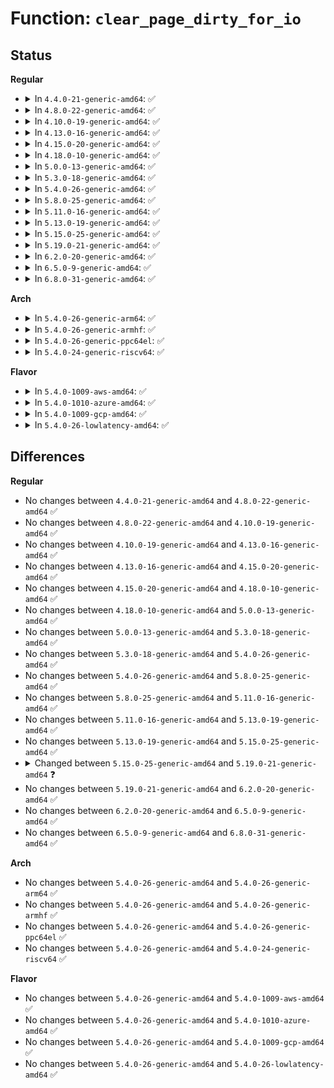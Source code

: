 # Function: <code>clear_page_dirty_for_io</code>

## Status
<b>Regular</b>
<ul>
<li>
<details>
<summary>In <code>4.4.0-21-generic-amd64</code>: ✅</summary>

```c
int clear_page_dirty_for_io(struct page * page)
```

```json
{
  "name": "clear_page_dirty_for_io",
  "collision_type": "Unique Global",
  "inline_type": "No",
  "funcs": [
    {
      "addr": 18446744071580519552,
      "name": "clear_page_dirty_for_io",
      "external": true,
      "loc": "mm/page-writeback.c:2649",
      "file": "mm/page-writeback.c",
      "inline": "seen, unknown",
      "caller_inline": [],
      "caller_func": [
        "mm/page-writeback.c:write_cache_pages",
        "mm/page-writeback.c:write_one_page",
        "mm/page-writeback.c:write_one_page"
      ]
    }
  ],
  "symbols": [
    {
      "addr": 18446744071580519552,
      "name": "clear_page_dirty_for_io",
      "section": ".text",
      "bind": "STB_GLOBAL",
      "size": 405
    }
  ]
}
```
</details>
</li>
<li>
<details>
<summary>In <code>4.8.0-22-generic-amd64</code>: ✅</summary>

```c
int clear_page_dirty_for_io(struct page * page)
```

```json
{
  "name": "clear_page_dirty_for_io",
  "collision_type": "Unique Global",
  "inline_type": "No",
  "funcs": [
    {
      "addr": 18446744071580611904,
      "name": "clear_page_dirty_for_io",
      "external": true,
      "loc": "mm/page-writeback.c:2693",
      "file": "mm/page-writeback.c",
      "inline": "seen, unknown",
      "caller_inline": [],
      "caller_func": [
        "mm/page-writeback.c:write_one_page",
        "mm/page-writeback.c:write_one_page",
        "mm/page-writeback.c:write_cache_pages",
        "mm/migrate.c:move_to_new_page"
      ]
    }
  ],
  "symbols": [
    {
      "addr": 18446744071580611904,
      "name": "clear_page_dirty_for_io",
      "section": ".text",
      "bind": "STB_GLOBAL",
      "size": 420
    }
  ]
}
```
</details>
</li>
<li>
<details>
<summary>In <code>4.10.0-19-generic-amd64</code>: ✅</summary>

```c
int clear_page_dirty_for_io(struct page * page)
```

```json
{
  "name": "clear_page_dirty_for_io",
  "collision_type": "Unique Global",
  "inline_type": "No",
  "funcs": [
    {
      "addr": 18446744071580679168,
      "name": "clear_page_dirty_for_io",
      "external": true,
      "loc": "mm/page-writeback.c:2660",
      "file": "mm/page-writeback.c",
      "inline": "seen, unknown",
      "caller_inline": [],
      "caller_func": [
        "mm/page-writeback.c:write_one_page",
        "mm/page-writeback.c:write_one_page",
        "mm/page-writeback.c:write_cache_pages",
        "mm/migrate.c:move_to_new_page",
        "fs/ext4/inode.c:mpage_release_unused_pages"
      ]
    }
  ],
  "symbols": [
    {
      "addr": 18446744071580679168,
      "name": "clear_page_dirty_for_io",
      "section": ".text",
      "bind": "STB_GLOBAL",
      "size": 420
    }
  ]
}
```
</details>
</li>
<li>
<details>
<summary>In <code>4.13.0-16-generic-amd64</code>: ✅</summary>

```c
int clear_page_dirty_for_io(struct page * page)
```

```json
{
  "name": "clear_page_dirty_for_io",
  "collision_type": "Unique Global",
  "inline_type": "No",
  "funcs": [
    {
      "addr": 18446744071580712400,
      "name": "clear_page_dirty_for_io",
      "external": true,
      "loc": "mm/page-writeback.c:2663",
      "file": "mm/page-writeback.c",
      "inline": "seen, unknown",
      "caller_inline": [],
      "caller_func": [
        "mm/page-writeback.c:write_one_page",
        "mm/page-writeback.c:write_cache_pages",
        "mm/migrate.c:move_to_new_page",
        "fs/ext4/inode.c:mpage_release_unused_pages"
      ]
    }
  ],
  "symbols": [
    {
      "addr": 18446744071580712400,
      "name": "clear_page_dirty_for_io",
      "section": ".text",
      "bind": "STB_GLOBAL",
      "size": 450
    }
  ]
}
```
</details>
</li>
<li>
<details>
<summary>In <code>4.15.0-20-generic-amd64</code>: ✅</summary>

```c
int clear_page_dirty_for_io(struct page * page)
```

```json
{
  "name": "clear_page_dirty_for_io",
  "collision_type": "Unique Global",
  "inline_type": "No",
  "funcs": [
    {
      "addr": 18446744071580797968,
      "name": "clear_page_dirty_for_io",
      "external": true,
      "loc": "mm/page-writeback.c:2646",
      "file": "mm/page-writeback.c",
      "inline": "seen, unknown",
      "caller_inline": [],
      "caller_func": [
        "mm/page-writeback.c:write_one_page",
        "mm/page-writeback.c:write_cache_pages",
        "mm/migrate.c:move_to_new_page",
        "fs/ext4/inode.c:mpage_release_unused_pages"
      ]
    }
  ],
  "symbols": [
    {
      "addr": 18446744071580797968,
      "name": "clear_page_dirty_for_io",
      "section": ".text",
      "bind": "STB_GLOBAL",
      "size": 450
    }
  ]
}
```
</details>
</li>
<li>
<details>
<summary>In <code>4.18.0-10-generic-amd64</code>: ✅</summary>

```c
int clear_page_dirty_for_io(struct page * page)
```

```json
{
  "name": "clear_page_dirty_for_io",
  "collision_type": "Unique Global",
  "inline_type": "No",
  "funcs": [
    {
      "addr": 18446744071580933280,
      "name": "clear_page_dirty_for_io",
      "external": true,
      "loc": "mm/page-writeback.c:2647",
      "file": "mm/page-writeback.c",
      "inline": "seen, unknown",
      "caller_inline": [],
      "caller_func": [
        "mm/page-writeback.c:write_one_page",
        "mm/page-writeback.c:write_cache_pages",
        "mm/migrate.c:move_to_new_page",
        "fs/ext4/inode.c:mpage_release_unused_pages"
      ]
    }
  ],
  "symbols": [
    {
      "addr": 18446744071580933280,
      "name": "clear_page_dirty_for_io",
      "section": ".text",
      "bind": "STB_GLOBAL",
      "size": 666
    }
  ]
}
```
</details>
</li>
<li>
<details>
<summary>In <code>5.0.0-13-generic-amd64</code>: ✅</summary>

```c
int clear_page_dirty_for_io(struct page * page)
```

```json
{
  "name": "clear_page_dirty_for_io",
  "collision_type": "Unique Global",
  "inline_type": "No",
  "funcs": [
    {
      "addr": 18446744071581010224,
      "name": "clear_page_dirty_for_io",
      "external": true,
      "loc": "mm/page-writeback.c:2641",
      "file": "mm/page-writeback.c",
      "inline": "seen, unknown",
      "caller_inline": [],
      "caller_func": [
        "mm/page-writeback.c:write_one_page",
        "mm/page-writeback.c:write_cache_pages",
        "mm/migrate.c:move_to_new_page",
        "fs/ext4/inode.c:mpage_release_unused_pages"
      ]
    }
  ],
  "symbols": [
    {
      "addr": 18446744071581010224,
      "name": "clear_page_dirty_for_io",
      "section": ".text",
      "bind": "STB_GLOBAL",
      "size": 678
    }
  ]
}
```
</details>
</li>
<li>
<details>
<summary>In <code>5.3.0-18-generic-amd64</code>: ✅</summary>

```c
int clear_page_dirty_for_io(struct page * page)
```

```json
{
  "name": "clear_page_dirty_for_io",
  "collision_type": "Unique Global",
  "inline_type": "No",
  "funcs": [
    {
      "addr": 18446744071581073520,
      "name": "clear_page_dirty_for_io",
      "external": true,
      "loc": "mm/page-writeback.c:2649",
      "file": "mm/page-writeback.c",
      "inline": "seen, unknown",
      "caller_inline": [],
      "caller_func": [
        "mm/page-writeback.c:write_one_page",
        "mm/page-writeback.c:write_cache_pages",
        "mm/migrate.c:move_to_new_page",
        "fs/ext4/inode.c:mpage_release_unused_pages"
      ]
    }
  ],
  "symbols": [
    {
      "addr": 18446744071581073520,
      "name": "clear_page_dirty_for_io",
      "section": ".text",
      "bind": "STB_GLOBAL",
      "size": 532
    }
  ]
}
```
</details>
</li>
<li>
<details>
<summary>In <code>5.4.0-26-generic-amd64</code>: ✅</summary>

```c
int clear_page_dirty_for_io(struct page * page)
```

```json
{
  "name": "clear_page_dirty_for_io",
  "collision_type": "Unique Global",
  "inline_type": "No",
  "funcs": [
    {
      "addr": 18446744071581129504,
      "name": "clear_page_dirty_for_io",
      "external": true,
      "loc": "mm/page-writeback.c:2653",
      "file": "mm/page-writeback.c",
      "inline": "seen, unknown",
      "caller_inline": [],
      "caller_func": [
        "mm/page-writeback.c:write_one_page",
        "mm/page-writeback.c:write_cache_pages",
        "mm/migrate.c:move_to_new_page",
        "fs/ext4/inode.c:mpage_release_unused_pages"
      ]
    }
  ],
  "symbols": [
    {
      "addr": 18446744071581129504,
      "name": "clear_page_dirty_for_io",
      "section": ".text",
      "bind": "STB_GLOBAL",
      "size": 532
    }
  ]
}
```
</details>
</li>
<li>
<details>
<summary>In <code>5.8.0-25-generic-amd64</code>: ✅</summary>

```c
int clear_page_dirty_for_io(struct page * page)
```

```json
{
  "name": "clear_page_dirty_for_io",
  "collision_type": "Unique Global",
  "inline_type": "No",
  "funcs": [
    {
      "addr": 18446744071581308384,
      "name": "clear_page_dirty_for_io",
      "external": true,
      "loc": "mm/page-writeback.c:2663",
      "file": "mm/page-writeback.c",
      "inline": "seen, unknown",
      "caller_inline": [],
      "caller_func": [
        "mm/page-writeback.c:write_one_page",
        "mm/page-writeback.c:write_cache_pages",
        "mm/vmscan.c:pageout",
        "mm/migrate.c:move_to_new_page",
        "fs/iomap/buffered-io.c:iomap_writepage_map",
        "fs/ext4/inode.c:mpage_submit_page",
        "fs/ext4/inode.c:mpage_release_unused_pages"
      ]
    }
  ],
  "symbols": [
    {
      "addr": 18446744071581308384,
      "name": "clear_page_dirty_for_io",
      "section": ".text",
      "bind": "STB_GLOBAL",
      "size": 497
    }
  ]
}
```
</details>
</li>
<li>
<details>
<summary>In <code>5.11.0-16-generic-amd64</code>: ✅</summary>

```c
int clear_page_dirty_for_io(struct page * page)
```

```json
{
  "name": "clear_page_dirty_for_io",
  "collision_type": "Unique Global",
  "inline_type": "No",
  "funcs": [
    {
      "addr": 18446744071581350880,
      "name": "clear_page_dirty_for_io",
      "external": true,
      "loc": "mm/page-writeback.c:2661",
      "file": "mm/page-writeback.c",
      "inline": "seen, unknown",
      "caller_inline": [],
      "caller_func": [
        "mm/page-writeback.c:write_one_page",
        "mm/page-writeback.c:write_cache_pages",
        "mm/vmscan.c:pageout",
        "mm/migrate.c:move_to_new_page",
        "fs/ext4/inode.c:mpage_submit_page",
        "fs/ext4/inode.c:mpage_release_unused_pages"
      ]
    }
  ],
  "symbols": [
    {
      "addr": 18446744071581350880,
      "name": "clear_page_dirty_for_io",
      "section": ".text",
      "bind": "STB_GLOBAL",
      "size": 432
    }
  ]
}
```
</details>
</li>
<li>
<details>
<summary>In <code>5.13.0-19-generic-amd64</code>: ✅</summary>

```c
int clear_page_dirty_for_io(struct page * page)
```

```json
{
  "name": "clear_page_dirty_for_io",
  "collision_type": "Unique Global",
  "inline_type": "No",
  "funcs": [
    {
      "addr": 18446744071581374400,
      "name": "clear_page_dirty_for_io",
      "external": true,
      "loc": "mm/page-writeback.c:2661",
      "file": "mm/page-writeback.c",
      "inline": "seen, unknown",
      "caller_inline": [],
      "caller_func": [
        "mm/page-writeback.c:write_one_page",
        "mm/page-writeback.c:write_cache_pages",
        "mm/vmscan.c:pageout",
        "mm/migrate.c:move_to_new_page",
        "fs/ext4/inode.c:mpage_submit_page",
        "fs/ext4/inode.c:mpage_release_unused_pages"
      ]
    }
  ],
  "symbols": [
    {
      "addr": 18446744071581374400,
      "name": "clear_page_dirty_for_io",
      "section": ".text",
      "bind": "STB_GLOBAL",
      "size": 403
    }
  ]
}
```
</details>
</li>
<li>
<details>
<summary>In <code>5.15.0-25-generic-amd64</code>: ✅</summary>

```c
int clear_page_dirty_for_io(struct page * page)
```

```json
{
  "name": "clear_page_dirty_for_io",
  "collision_type": "Unique Global",
  "inline_type": "No",
  "funcs": [
    {
      "addr": 18446744071581623328,
      "name": "clear_page_dirty_for_io",
      "external": true,
      "loc": "mm/page-writeback.c:2690",
      "file": "mm/page-writeback.c",
      "inline": "seen, unknown",
      "caller_inline": [],
      "caller_func": [
        "mm/page-writeback.c:write_one_page",
        "mm/page-writeback.c:write_cache_pages",
        "mm/vmscan.c:pageout",
        "mm/migrate.c:move_to_new_page",
        "fs/ext4/inode.c:mpage_submit_page",
        "fs/ext4/inode.c:mpage_release_unused_pages"
      ]
    }
  ],
  "symbols": [
    {
      "addr": 18446744071581623328,
      "name": "clear_page_dirty_for_io",
      "section": ".text",
      "bind": "STB_GLOBAL",
      "size": 413
    }
  ]
}
```
</details>
</li>
<li>
<details>
<summary>In <code>5.19.0-21-generic-amd64</code>: ✅</summary>

```c
bool clear_page_dirty_for_io(struct page * page)
```

```json
{
  "name": "clear_page_dirty_for_io",
  "collision_type": "Unique Global",
  "inline_type": "No",
  "funcs": [
    {
      "addr": 18446744071581994352,
      "name": "clear_page_dirty_for_io",
      "external": true,
      "loc": "mm/folio-compat.c:94",
      "file": "mm/folio-compat.c",
      "inline": "seen, unknown",
      "caller_inline": [],
      "caller_func": [
        "mm/page-writeback.c:write_cache_pages",
        "mm/migrate.c:writeout",
        "fs/ext4/inode.c:mpage_submit_page"
      ]
    }
  ],
  "symbols": [
    {
      "addr": 18446744071581994352,
      "name": "clear_page_dirty_for_io",
      "section": ".text",
      "bind": "STB_GLOBAL",
      "size": 87
    }
  ]
}
```
</details>
</li>
<li>
<details>
<summary>In <code>6.2.0-20-generic-amd64</code>: ✅</summary>

```c
bool clear_page_dirty_for_io(struct page * page)
```

```json
{
  "name": "clear_page_dirty_for_io",
  "collision_type": "Unique Global",
  "inline_type": "No",
  "funcs": [
    {
      "addr": 18446744071582430896,
      "name": "clear_page_dirty_for_io",
      "external": true,
      "loc": "mm/folio-compat.c:66",
      "file": "mm/folio-compat.c",
      "inline": "seen, unknown",
      "caller_inline": [],
      "caller_func": [
        "mm/page-writeback.c:write_cache_pages",
        "fs/ext4/inode.c:mpage_submit_page"
      ]
    }
  ],
  "symbols": [
    {
      "addr": 18446744071582430896,
      "name": "clear_page_dirty_for_io",
      "section": ".text",
      "bind": "STB_GLOBAL",
      "size": 87
    }
  ]
}
```
</details>
</li>
<li>
<details>
<summary>In <code>6.5.0-9-generic-amd64</code>: ✅</summary>

```c
bool clear_page_dirty_for_io(struct page * page)
```

```json
{
  "name": "clear_page_dirty_for_io",
  "collision_type": "Unique Global",
  "inline_type": "No",
  "funcs": [
    {
      "addr": 18446744071582636192,
      "name": "clear_page_dirty_for_io",
      "external": true,
      "loc": "mm/folio-compat.c:67",
      "file": "mm/folio-compat.c",
      "inline": "seen, unknown",
      "caller_inline": [],
      "caller_func": []
    }
  ],
  "symbols": [
    {
      "addr": 18446744071582636192,
      "name": "clear_page_dirty_for_io",
      "section": ".text",
      "bind": "STB_GLOBAL",
      "size": 100
    }
  ]
}
```
</details>
</li>
<li>
<details>
<summary>In <code>6.8.0-31-generic-amd64</code>: ✅</summary>

```c
bool clear_page_dirty_for_io(struct page * page)
```

```json
{
  "name": "clear_page_dirty_for_io",
  "collision_type": "Unique Global",
  "inline_type": "No",
  "funcs": [
    {
      "addr": 18446744071582807296,
      "name": "clear_page_dirty_for_io",
      "external": true,
      "loc": "mm/folio-compat.c:67",
      "file": "mm/folio-compat.c",
      "inline": "seen, unknown",
      "caller_inline": [],
      "caller_func": []
    }
  ],
  "symbols": [
    {
      "addr": 18446744071582807296,
      "name": "clear_page_dirty_for_io",
      "section": ".text",
      "bind": "STB_GLOBAL",
      "size": 97
    }
  ]
}
```
</details>
</li>
</ul>
<b>Arch</b>
<ul>
<li>
<details>
<summary>In <code>5.4.0-26-generic-arm64</code>: ✅</summary>

```c
int clear_page_dirty_for_io(struct page * page)
```

```json
{
  "name": "clear_page_dirty_for_io",
  "collision_type": "Unique Global",
  "inline_type": "No",
  "funcs": [
    {
      "addr": 18446603336492501408,
      "name": "clear_page_dirty_for_io",
      "external": true,
      "loc": "mm/page-writeback.c:2653",
      "file": "mm/page-writeback.c",
      "inline": "seen, unknown",
      "caller_inline": [],
      "caller_func": [
        "mm/page-writeback.c:write_one_page",
        "mm/page-writeback.c:write_cache_pages",
        "mm/migrate.c:move_to_new_page",
        "fs/ext4/inode.c:mpage_release_unused_pages"
      ]
    }
  ],
  "symbols": [
    {
      "addr": 18446603336492501408,
      "name": "clear_page_dirty_for_io",
      "section": ".text",
      "bind": "STB_GLOBAL",
      "size": 752
    }
  ]
}
```
</details>
</li>
<li>
<details>
<summary>In <code>5.4.0-26-generic-armhf</code>: ✅</summary>

```c
int clear_page_dirty_for_io(struct page * page)
```

```json
{
  "name": "clear_page_dirty_for_io",
  "collision_type": "Unique Global",
  "inline_type": "No",
  "funcs": [
    {
      "addr": 3226373912,
      "name": "clear_page_dirty_for_io",
      "external": true,
      "loc": "mm/page-writeback.c:2653",
      "file": "mm/page-writeback.c",
      "inline": "seen, unknown",
      "caller_inline": [],
      "caller_func": [
        "mm/page-writeback.c:write_one_page",
        "mm/page-writeback.c:write_cache_pages",
        "mm/vmscan.c:shrink_page_list",
        "mm/migrate.c:move_to_new_page",
        "fs/ext4/inode.c:mpage_submit_page",
        "fs/ext4/inode.c:mpage_release_unused_pages"
      ]
    }
  ],
  "symbols": [
    {
      "addr": 3226373912,
      "name": "clear_page_dirty_for_io",
      "section": ".text",
      "bind": "STB_GLOBAL",
      "size": 528
    }
  ]
}
```
</details>
</li>
<li>
<details>
<summary>In <code>5.4.0-26-generic-ppc64el</code>: ✅</summary>

```c
int clear_page_dirty_for_io(struct page * page)
```

```json
{
  "name": "clear_page_dirty_for_io",
  "collision_type": "Unique Global",
  "inline_type": "No",
  "funcs": [
    {
      "addr": 13835058055285789648,
      "name": "clear_page_dirty_for_io",
      "external": true,
      "loc": "mm/page-writeback.c:2653",
      "file": "mm/page-writeback.c",
      "inline": "seen, unknown",
      "caller_inline": [],
      "caller_func": [
        "mm/page-writeback.c:write_one_page",
        "mm/page-writeback.c:write_cache_pages",
        "mm/migrate.c:move_to_new_page",
        "fs/ext4/inode.c:mpage_submit_page",
        "fs/ext4/inode.c:mpage_release_unused_pages"
      ]
    }
  ],
  "symbols": [
    {
      "addr": 13835058055285789648,
      "name": "clear_page_dirty_for_io",
      "section": ".text",
      "bind": "STB_GLOBAL",
      "size": 776
    }
  ]
}
```
</details>
</li>
<li>
<details>
<summary>In <code>5.4.0-24-generic-riscv64</code>: ✅</summary>

```c
int clear_page_dirty_for_io(struct page * page)
```

```json
{
  "name": "clear_page_dirty_for_io",
  "collision_type": "Unique Global",
  "inline_type": "No",
  "funcs": [
    {
      "addr": 18446743936272562516,
      "name": "clear_page_dirty_for_io",
      "external": true,
      "loc": "mm/page-writeback.c:2653",
      "file": "mm/page-writeback.c",
      "inline": "seen, unknown",
      "caller_inline": [],
      "caller_func": [
        "mm/page-writeback.c:write_one_page",
        "mm/page-writeback.c:write_cache_pages",
        "mm/migrate.c:move_to_new_page",
        "fs/ext4/inode.c:mpage_release_unused_pages"
      ]
    }
  ],
  "symbols": [
    {
      "addr": 18446743936272562516,
      "name": "clear_page_dirty_for_io",
      "section": ".text",
      "bind": "STB_GLOBAL",
      "size": 542
    }
  ]
}
```
</details>
</li>
</ul>
<b>Flavor</b>
<ul>
<li>
<details>
<summary>In <code>5.4.0-1009-aws-amd64</code>: ✅</summary>

```c
int clear_page_dirty_for_io(struct page * page)
```

```json
{
  "name": "clear_page_dirty_for_io",
  "collision_type": "Unique Global",
  "inline_type": "No",
  "funcs": [
    {
      "addr": 18446744071581098352,
      "name": "clear_page_dirty_for_io",
      "external": true,
      "loc": "mm/page-writeback.c:2653",
      "file": "mm/page-writeback.c",
      "inline": "seen, unknown",
      "caller_inline": [],
      "caller_func": [
        "mm/page-writeback.c:write_one_page",
        "mm/page-writeback.c:write_cache_pages",
        "mm/migrate.c:move_to_new_page",
        "fs/ext4/inode.c:mpage_release_unused_pages"
      ]
    }
  ],
  "symbols": [
    {
      "addr": 18446744071581098352,
      "name": "clear_page_dirty_for_io",
      "section": ".text",
      "bind": "STB_GLOBAL",
      "size": 532
    }
  ]
}
```
</details>
</li>
<li>
<details>
<summary>In <code>5.4.0-1010-azure-amd64</code>: ✅</summary>

```c
int clear_page_dirty_for_io(struct page * page)
```

```json
{
  "name": "clear_page_dirty_for_io",
  "collision_type": "Unique Global",
  "inline_type": "No",
  "funcs": [
    {
      "addr": 18446744071581045504,
      "name": "clear_page_dirty_for_io",
      "external": true,
      "loc": "mm/page-writeback.c:2653",
      "file": "mm/page-writeback.c",
      "inline": "seen, unknown",
      "caller_inline": [],
      "caller_func": [
        "mm/page-writeback.c:write_one_page",
        "mm/page-writeback.c:write_cache_pages",
        "mm/migrate.c:move_to_new_page",
        "fs/ext4/inode.c:mpage_release_unused_pages"
      ]
    }
  ],
  "symbols": [
    {
      "addr": 18446744071581045504,
      "name": "clear_page_dirty_for_io",
      "section": ".text",
      "bind": "STB_GLOBAL",
      "size": 512
    }
  ]
}
```
</details>
</li>
<li>
<details>
<summary>In <code>5.4.0-1009-gcp-amd64</code>: ✅</summary>

```c
int clear_page_dirty_for_io(struct page * page)
```

```json
{
  "name": "clear_page_dirty_for_io",
  "collision_type": "Unique Global",
  "inline_type": "No",
  "funcs": [
    {
      "addr": 18446744071581089552,
      "name": "clear_page_dirty_for_io",
      "external": true,
      "loc": "mm/page-writeback.c:2653",
      "file": "mm/page-writeback.c",
      "inline": "seen, unknown",
      "caller_inline": [],
      "caller_func": [
        "mm/page-writeback.c:write_one_page",
        "mm/page-writeback.c:write_cache_pages",
        "mm/migrate.c:move_to_new_page",
        "fs/ext4/inode.c:mpage_release_unused_pages"
      ]
    }
  ],
  "symbols": [
    {
      "addr": 18446744071581089552,
      "name": "clear_page_dirty_for_io",
      "section": ".text",
      "bind": "STB_GLOBAL",
      "size": 532
    }
  ]
}
```
</details>
</li>
<li>
<details>
<summary>In <code>5.4.0-26-lowlatency-amd64</code>: ✅</summary>

```c
int clear_page_dirty_for_io(struct page * page)
```

```json
{
  "name": "clear_page_dirty_for_io",
  "collision_type": "Unique Global",
  "inline_type": "No",
  "funcs": [
    {
      "addr": 18446744071581151696,
      "name": "clear_page_dirty_for_io",
      "external": true,
      "loc": "mm/page-writeback.c:2653",
      "file": "mm/page-writeback.c",
      "inline": "seen, unknown",
      "caller_inline": [],
      "caller_func": [
        "mm/page-writeback.c:write_one_page",
        "mm/page-writeback.c:write_cache_pages",
        "mm/migrate.c:move_to_new_page",
        "fs/ext4/inode.c:mpage_release_unused_pages"
      ]
    }
  ],
  "symbols": [
    {
      "addr": 18446744071581151696,
      "name": "clear_page_dirty_for_io",
      "section": ".text",
      "bind": "STB_GLOBAL",
      "size": 559
    }
  ]
}
```
</details>
</li>
</ul>

## Differences
<b>Regular</b>
<ul>
<li>
No changes between <code>4.4.0-21-generic-amd64</code> and <code>4.8.0-22-generic-amd64</code> ✅
</li>
<li>
No changes between <code>4.8.0-22-generic-amd64</code> and <code>4.10.0-19-generic-amd64</code> ✅
</li>
<li>
No changes between <code>4.10.0-19-generic-amd64</code> and <code>4.13.0-16-generic-amd64</code> ✅
</li>
<li>
No changes between <code>4.13.0-16-generic-amd64</code> and <code>4.15.0-20-generic-amd64</code> ✅
</li>
<li>
No changes between <code>4.15.0-20-generic-amd64</code> and <code>4.18.0-10-generic-amd64</code> ✅
</li>
<li>
No changes between <code>4.18.0-10-generic-amd64</code> and <code>5.0.0-13-generic-amd64</code> ✅
</li>
<li>
No changes between <code>5.0.0-13-generic-amd64</code> and <code>5.3.0-18-generic-amd64</code> ✅
</li>
<li>
No changes between <code>5.3.0-18-generic-amd64</code> and <code>5.4.0-26-generic-amd64</code> ✅
</li>
<li>
No changes between <code>5.4.0-26-generic-amd64</code> and <code>5.8.0-25-generic-amd64</code> ✅
</li>
<li>
No changes between <code>5.8.0-25-generic-amd64</code> and <code>5.11.0-16-generic-amd64</code> ✅
</li>
<li>
No changes between <code>5.11.0-16-generic-amd64</code> and <code>5.13.0-19-generic-amd64</code> ✅
</li>
<li>
No changes between <code>5.13.0-19-generic-amd64</code> and <code>5.15.0-25-generic-amd64</code> ✅
</li>
<li>
<details>
<summary>Changed between <code>5.15.0-25-generic-amd64</code> and <code>5.19.0-21-generic-amd64</code> ❓</summary>
<ul>
<li>
<b>Return type changed. </b>
<code>int</code> ➡️ <code>bool</code>
</li>
</ul>
</details>
</li>
<li>
No changes between <code>5.19.0-21-generic-amd64</code> and <code>6.2.0-20-generic-amd64</code> ✅
</li>
<li>
No changes between <code>6.2.0-20-generic-amd64</code> and <code>6.5.0-9-generic-amd64</code> ✅
</li>
<li>
No changes between <code>6.5.0-9-generic-amd64</code> and <code>6.8.0-31-generic-amd64</code> ✅
</li>
</ul>
<b>Arch</b>
<ul>
<li>
No changes between <code>5.4.0-26-generic-amd64</code> and <code>5.4.0-26-generic-arm64</code> ✅
</li>
<li>
No changes between <code>5.4.0-26-generic-amd64</code> and <code>5.4.0-26-generic-armhf</code> ✅
</li>
<li>
No changes between <code>5.4.0-26-generic-amd64</code> and <code>5.4.0-26-generic-ppc64el</code> ✅
</li>
<li>
No changes between <code>5.4.0-26-generic-amd64</code> and <code>5.4.0-24-generic-riscv64</code> ✅
</li>
</ul>
<b>Flavor</b>
<ul>
<li>
No changes between <code>5.4.0-26-generic-amd64</code> and <code>5.4.0-1009-aws-amd64</code> ✅
</li>
<li>
No changes between <code>5.4.0-26-generic-amd64</code> and <code>5.4.0-1010-azure-amd64</code> ✅
</li>
<li>
No changes between <code>5.4.0-26-generic-amd64</code> and <code>5.4.0-1009-gcp-amd64</code> ✅
</li>
<li>
No changes between <code>5.4.0-26-generic-amd64</code> and <code>5.4.0-26-lowlatency-amd64</code> ✅
</li>
</ul>
